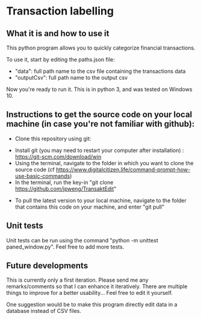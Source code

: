 # Transaction labelling

## What it is and how to use it

This python program allows you to quickly categorize financial transactions.

To use it, start by editing the paths.json file:
 - "data": full path name to the csv file containing the transactions data
 - "outputCsv": full path name to the output csv

Now you're ready to run it.
This is in python 3, and was tested on Windows 10.

## Instructions to get the source code on your local machine (in case you're not familiar with github):
 - Clone this repository using git:
  * Install git (you may need to restart your computer after installation) : https://git-scm.com/download/win
  * Using the terminal, navigate to the folder in which you want to clone the source code (cf https://www.digitalcitizen.life/command-prompt-how-use-basic-commands)
  * In the terminal, run the key-in "git clone https://github.com/jpweng/TransaktEdit"
 - To pull the latest version to your local machine, navigate to the folder that contains this code on your machine, and enter "git pull"

## Unit tests

Unit tests can be run using the command "python -m unittest paned_window.py". Feel free to add more tests.

## Future developments

This is currently only a first iteration.
Please send me any remarks/comments so that I can enhance it iteratively.
There are multiple things to improve for a better usability...
Feel free to edit it yourself.

One suggestion would be to make this program directly edit data in a database instead of CSV files.
